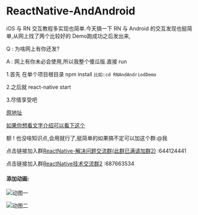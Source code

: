 # ReactNative-AndAndroid
iOS 与 RN 交互教程多实现也简单.今天搞一下 RN 与 Android 的交互发现也挺简单,从网上找了两个比较好的 Demo跑成功之后发出来,

Q : 为啥网上有你还发?

A : 网上有你未必会使用,所以我整个傻瓜版.直接 run 

1.首先 在单个项目根目录 npm install  `比如:cd RNAndAndriodDemo` 

2.之后就 react-native start 

3.尽情享受吧

[原地址](http://download.csdn.net/download/asddavid/9695358)

[如果你想看文字介绍可以看下这个](http://blog.csdn.net/u013718120/article/details/55506238)

额 ! 也没啥知识点,会用就行了,挺简单的如果搞不定可以加这个群:@我

点击链接加入群[ReactNative-解决问题交流群(此群已满请加群2)](https://jq.qq.com/?_wv=1027&k=4EZwdSd) :644124441

点击链接加入群[ReactNative技术交流群2](https://jq.qq.com/?_wv=1027&k=55Dujm4)  :687663534

#### 添加动画:
![动图一](https://github.com/HAPENLY/ReactNative-AndAndroid/blob/master/6-HD.gif)

![动图二](https://github.com/HAPENLY/ReactNative-AndAndroid/blob/master/7-HD.gif)


